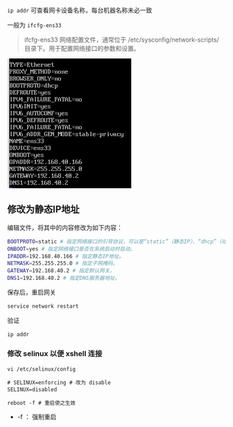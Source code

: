 
`ip addr` 可查看网卡设备名称，每台机器名称未必一致

一般为 `ifcfg-ens33`

> ifcfg-ens33 网络配置文件，通常位于 /etc/sysconfig/network-scripts/ 目录下。用于配置网络接口的参数和设置。

![网络配置参数](../_media/Centos_7/网络配置/ifcfg-en33.png)

## 修改为静态IP地址

编辑文件，将其中的内容修改为如下内容：

```bash
BOOTPROTO=static # 指定网络接口的引导协议，可以是“static”（静态IP）、“dhcp”（动态IP）或“none”（不指定）。
ONBOOT=yes # 指定网络接口是否在系统启动时启动。
IPADDR=192.168.40.166 # 指定静态IP地址。
NETMASK=255.255.255.0 # 指定子网掩码。
GATEWAY=192.168.40.2 # 指定默认网关。
DNS1=192.168.40.2 # 指定DNS服务器地址。
```

保存后，重启网关
```bash
service network restart
```

验证

```bash
ip addr
```

### 修改 selinux 以便 xshell 连接
```
vi /etc/selinux/config
```
```
# SELINUX=enforcing # 改为 disable
SELINUX=disabled
```
```
reboot -f # 重启使之生效
```
- -f ： 强制重启
